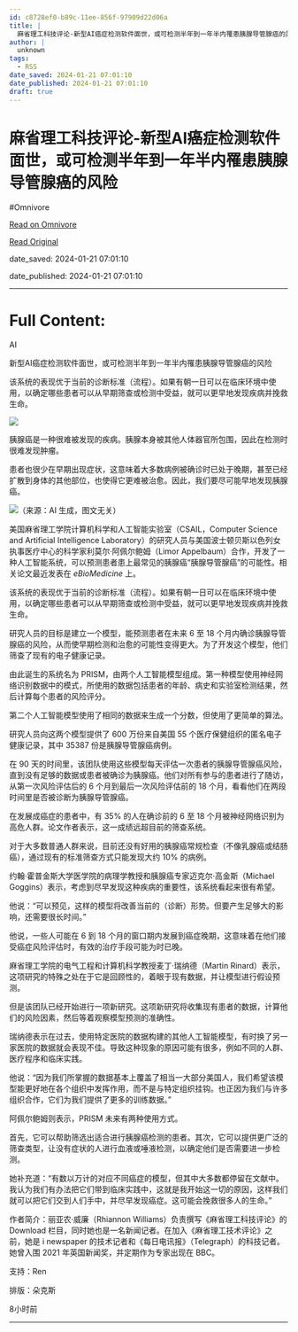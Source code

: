 ```yaml
---
id: c8728ef0-b89c-11ee-856f-97909d22d06a
title: |
  麻省理工科技评论-新型AI癌症检测软件面世，或可检测半年到一年半内罹患胰腺导管腺癌的风险
author: |
  unknown
tags:
  - RSS
date_saved: 2024-01-21 07:01:10
date_published: 2024-01-21 07:01:10
draft: true
---
```


# 麻省理工科技评论-新型AI癌症检测软件面世，或可检测半年到一年半内罹患胰腺导管腺癌的风险
#Omnivore

[Read on Omnivore](https://omnivore.app/me/ai-18d2dbd5c7c)

[Read Original](https://www.mittrchina.com/news/detail/12896)

date_saved: 2024-01-21 07:01:10

date_published: 2024-01-21 07:01:10

--- 

# Full Content: 

AI

新型AI癌症检测软件面世，或可检测半年到一年半内罹患胰腺导管腺癌的风险

该系统的表现优于当前的诊断标准（流程）。如果有朝一日可以在临床环境中使用，以确定哪些患者可以从早期筛查或检测中受益，就可以更早地发现疾病并挽救生命。

![](https://proxy-prod.omnivore-image-cache.app/0x0,stkDfU5Wsf1IpzIGX9qMEHMiBFNvJVaKEv2Uz0FwlZ2U/https://image.deeptechchina.com/article/2024012120001147706.png?imageView2/2/w/504/h/280)

胰腺癌是一种很难被发现的疾病。胰腺本身被其他人体器官所包围，因此在检测时很难发现肿瘤。

患者也很少在早期出现症状，这意味着大多数病例被确诊时已处于晚期，甚至已经扩散到身体的其他部位，也使得它更难被治愈。因此，我们要尽可能早地发现胰腺癌。

![](https://proxy-prod.omnivore-image-cache.app/0x0,syxze8dlCktH3lwoyVHCz53aXVKDMb9kJBqKUuAS_fl0/https://p3-sign.toutiaoimg.com/tos-cn-i-6w9my0ksvp/1d1408bc7514432a9223c95437319bff~tplv-obj.image?lk3s=ef143cfe&traceid=202401211959524745B0D91A6B147F8DBA&x-expires=2147483647&x-signature=VDS4TXJQ8p%2Fj4d3QJEg16Nbn8yM%3D)（来源：AI 生成，图文无关）

美国麻省理工学院计算机科学和人工智能实验室（CSAIL，Computer Science and Artificial Intelligence Laboratory）的研究人员与美国波士顿贝斯以色列女执事医疗中心的科学家利莫尔·阿佩尔鲍姆（Limor Appelbaum）合作，开发了一种人工智能系统，可以预测患者患上最常见的胰腺癌“胰腺导管腺癌”的可能性。相关论文最近发表在 _eBioMedicine_ 上。

该系统的表现优于当前的诊断标准（流程）。如果有朝一日可以在临床环境中使用，以确定哪些患者可以从早期筛查或检测中受益，就可以更早地发现疾病并挽救生命。

研究人员的目标是建立一个模型，能预测患者在未来 6 至 18 个月内确诊胰腺导管腺癌的风险，从而使早期检测和治愈的可能性变得更大。为了开发这个模型，他们筛查了现有的电子健康记录。

由此诞生的系统名为 PRISM，由两个人工智能模型组成。第一种模型使用神经网络识别数据中的模式，所使用的数据包括患者的年龄、病史和实验室检测结果，然后计算每个患者的风险评分。

第二个人工智能模型使用了相同的数据来生成一个分数，但使用了更简单的算法。

研究人员向这两个模型提供了 600 万份来自美国 55 个医疗保健组织的匿名电子健康记录，其中 35387 份是胰腺导管腺癌病例。

在 90 天的时间里，该团队使用这些模型每天评估一次患者的胰腺导管腺癌风险，直到没有足够的数据或患者被确诊为胰腺癌。他们对所有参与的患者进行了随访，从第一次风险评估后的 6 个月到最后一次风险评估前的 18 个月，看看他们在两段时间里是否被诊断为胰腺导管腺癌。

在发展成癌症的患者中，有 35% 的人在确诊前的 6 至 18 个月被神经网络识别为高危人群。论文作者表示，这一成绩远超目前的筛查系统。

对于大多数普通人群来说，目前还没有好用的胰腺癌常规检查（不像乳腺癌或结肠癌），通过现有的标准筛查方式只能发现大约 10% 的病例。

约翰·霍普金斯大学医学院的病理学教授和胰腺癌专家迈克尔·高金斯（Michael Goggins）表示，考虑到尽早发现这种疾病的重要性，该系统看起来很有希望。

他说：“可以预见，这样的模型将改善当前的（诊断）形势。但要产生足够大的影响，还需要很长时间。”

他说，一些人可能在 6 到 18 个月的窗口期内发展到癌症晚期，这意味着在他们接受癌症风险评估时，有效的治疗手段可能为时已晚。

麻省理工学院的电气工程和计算机科学教授麦丁·瑞纳德（Martin Rinard）表示，这项研究的特殊之处在于它是回顾性的，着眼于现有数据，并让模型进行假设预测。

但是该团队已经开始进行一项新研究。这项新研究将收集现有患者的数据，计算他们的风险因素，然后等着观察模型预测的准确性。

瑞纳德表示在过去，使用特定医院的数据构建的其他人工智能模型，有时换了另一家医院的数据就会表现不佳。导致这种现象的原因可能有很多，例如不同的人群、医疗程序和临床实践。

他说：“因为我们所掌握的数据基本上覆盖了相当一大部分美国人，我们希望该模型能更好地在各个组织中发挥作用，而不是与特定组织挂钩。也正因为我们与许多组织合作，它们为我们提供了更多的训练数据。”

阿佩尔鲍姆则表示，PRISM 未来有两种使用方式。

首先，它可以帮助筛选出适合进行胰腺癌检测的患者。其次，它可以提供更广泛的筛查类型，让没有症状的人进行血液或唾液检测，以确定他们是否需要进一步检测。

她补充道：“有数以万计的对应不同癌症的模型，但其中大多数都停留在文献中。我认为我们有办法把它们带到临床实践中，这就是我开始这一切的原因，这样我们就可以把它们交到人们手中，并尽早发现癌症。这可能会挽救很多人的生命。”

作者简介：丽亚农·威廉（Rhiannon Williams）负责撰写《麻省理工科技评论》的 Download 栏目，同时她也是一名新闻记者。在加入《麻省理工技术评论》之前，她是 i newspaper 的技术记者和《每日电讯报》（Telegraph）的科技记者。她曾入围 2021 年英国新闻奖，并定期作为专家出现在 BBC。

支持：Ren

排版：朵克斯

8小时前

---

